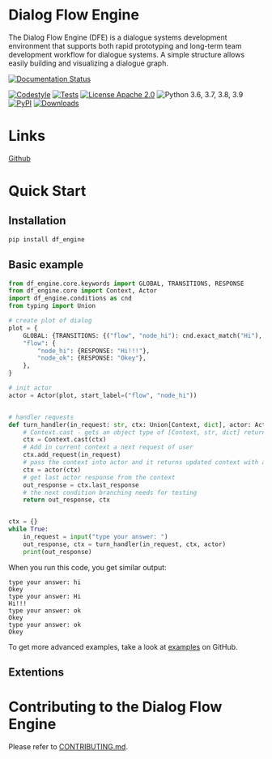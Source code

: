 
# Dialog Flow Engine

The Dialog Flow Engine (DFE) is a dialogue systems development environment that supports both rapid prototyping and long-term team development workflow for dialogue systems. A simple structure allows easily building and visualizing a dialogue graph.

[![Documentation Status](https://df_engine.readthedocs.io/en/stable/?badge=stable)](https://readthedocs.org/projects/df_engine/badge/?version=stable)
<!-- [![Coverage Status](https://coveralls.io/repos/github/deepmipt/dialog_flow_engine/badge.svg?branch=main)](https://coveralls.io/github/deepmipt/dialog_flow_engine?branch=main) -->
[![Codestyle](https://github.com/deepmipt/dialog_flow_engine/workflows/codestyle/badge.svg)](https://github.com/deepmipt/dialog_flow_engine/actions)
[![Tests](https://github.com/deepmipt/dialog_flow_engine/workflows/test_coverage/badge.svg)](https://github.com/deepmipt/dialog_flow_engine/actions)
[![License Apache 2.0](https://img.shields.io/badge/license-Apache%202.0-blue.svg)](https://github.com/deepmipt/df_engine/blob/master/LICENSE)
![Python 3.6, 3.7, 3.8, 3.9](https://img.shields.io/badge/python-3.6%20%7C%203.7%20%7C%203.8%20%7C%203.9-green.svg)
[![PyPI](https://img.shields.io/pypi/v/df_engine)](https://pypi.org/project/df_engine/)
[![Downloads](https://pepy.tech/badge/df_engine)](https://pepy.tech/project/df_engine)

# Links
[Github](https://github.com/deepmipt/dialog_flow_engine)

# Quick Start

## Installation
```bash
pip install df_engine
```

## Basic example
```python
from df_engine.core.keywords import GLOBAL, TRANSITIONS, RESPONSE
from df_engine.core import Context, Actor
import df_engine.conditions as cnd
from typing import Union

# create plot of dialog
plot = {
    GLOBAL: {TRANSITIONS: {("flow", "node_hi"): cnd.exact_match("Hi"), ("flow", "node_ok"): cnd.true()}},
    "flow": {
        "node_hi": {RESPONSE: "Hi!!!"},
        "node_ok": {RESPONSE: "Okey"},
    },
}

# init actor
actor = Actor(plot, start_label=("flow", "node_hi"))


# handler requests
def turn_handler(in_request: str, ctx: Union[Context, dict], actor: Actor):
    # Context.cast - gets an object type of [Context, str, dict] returns an object type of Context
    ctx = Context.cast(ctx)
    # Add in current context a next request of user
    ctx.add_request(in_request)
    # pass the context into actor and it returns updated context with actor response
    ctx = actor(ctx)
    # get last actor response from the context
    out_response = ctx.last_response
    # the next condition branching needs for testing
    return out_response, ctx


ctx = {}
while True:
    in_request = input("type your answer: ")
    out_response, ctx = turn_handler(in_request, ctx, actor)
    print(out_response)

```
When you run this code, you get similar output:
```
type your answer: hi
Okey
type your answer: Hi
Hi!!!
type your answer: ok
Okey
type your answer: ok
Okey

```

To get more advanced examples, take a look at [examples](https://github.com/deepmipt/dialog_flow_engine/tree/dev/examples) on GitHub.

## Extentions 
<!-- ### List of extentions -->
<!-- ### Your own extention -->

# Contributing to the Dialog Flow Engine

Please refer to [CONTRIBUTING.md](https://github.com/deepmipt/dialog_flow_engine/dev/CONTRIBUTING.md).
